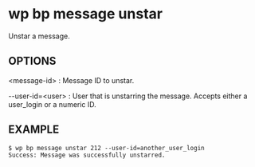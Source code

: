 #	wp bp message unstar

Unstar a message.

## OPTIONS

&lt;message-id&gt;
: Message ID to unstar.

--user-id=&lt;user&gt;
: User that is unstarring the message. Accepts either a user_login or a numeric ID.

## EXAMPLE

    $ wp bp message unstar 212 --user-id=another_user_login
    Success: Message was successfully unstarred.
